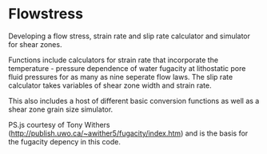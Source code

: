 # Flowstress

Developing a flow stress, strain rate and slip rate calculator and simulator for shear zones. 

Functions include calculators for strain rate that incorporate the temperature - pressure dependence of water fugacity at lithostatic pore fluid pressures for as many as nine seperate flow laws. The slip rate calculator takes variables of shear zone width and strain rate. 

This also includes a host of different basic conversion functions as well as a shear zone grain size simulator. 


PS.js courtesy of Tony Withers (http://publish.uwo.ca/~awither5/fugacity/index.htm) and is the basis for the fugacity depency in this code. 
